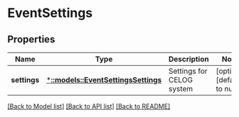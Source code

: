 # EventSettings

## Properties
Name | Type | Description | Notes
------------ | ------------- | ------------- | -------------
**settings** | [***::models::EventSettingsSettings**](EventSettingsSettings.md) | Settings for CELOG system | [optional] [default to null]

[[Back to Model list]](../README.md#documentation-for-models) [[Back to API list]](../README.md#documentation-for-api-endpoints) [[Back to README]](../README.md)


